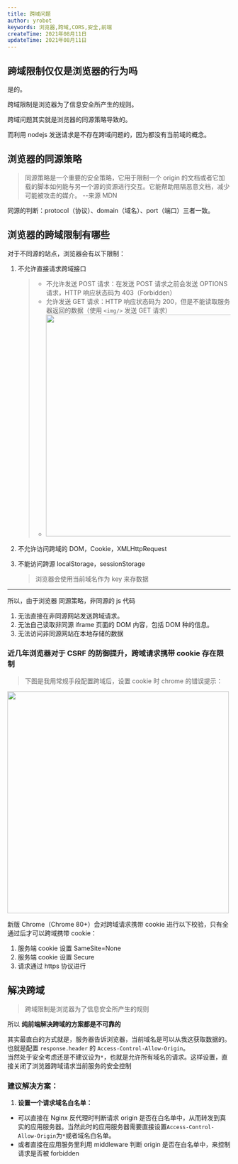 ```yaml
---
title: 跨域问题
author: yrobot
keywords: 浏览器,跨域,CORS,安全,前端
createTime: 2021年08月11日
updateTime: 2021年08月11日
---
```


## 跨域限制仅仅是浏览器的行为吗

是的。

跨域限制是浏览器为了信息安全所产生的规则。

跨域问题其实就是浏览器的同源策略导致的。

而利用 nodejs 发送请求是不存在跨域问题的，因为都没有当前域的概念。

## 浏览器的同源策略

> 同源策略是一个重要的安全策略，它用于限制一个 origin 的文档或者它加载的脚本如何能与另一个源的资源进行交互。它能帮助阻隔恶意文档，减少可能被攻击的媒介。 --来源 MDN

同源的判断：protocol（协议）、domain（域名）、port（端口）三者一致。

## 浏览器的跨域限制有哪些

对于不同源的站点，浏览器会有以下限制：

1. 不允许直接请求跨域接口
   > - 不允许发送 POST 请求：在发送 POST 请求之前会发送 OPTIONS 请求，HTTP 响应状态码为 403（Forbidden）
   > - 允许发送 GET 请求：HTTP 响应状态码为 200，但是不能读取服务器返回的数据（使用 `<img/>` 发送 GET 请求）
   > - <img src='https://image.yrobot.top:4433/2021/08/11/1628667185.png' width='500'/>
2. 不允许访问跨域的 DOM，Cookie，XMLHttpRequest

3. 不能访问跨源 localStorage，sessionStorage
   > 浏览器会使用当前域名作为 key 来存数据

---

所以，由于浏览器 同源策略，非同源的 js 代码

1. 无法直接在非同源网站发送跨域请求。
2. 无法自己读取非同源 iframe 页面的 DOM 内容，包括 DOM 种的信息。
3. 无法访问非同源网站在本地存储的数据

### 近几年浏览器对于 CSRF 的防御提升，跨域请求携带 cookie 存在限制

> 下图是我用常规手段配置跨域后，设置 cookie 时 chrome 的错误提示：

<img src='https://image.yrobot.top:4433/2021/08/13/1628848854.png' width='500'/>

新版 Chrome（Chrome 80+）会对跨域请求携带 cookie 进行以下校验，只有全通过后才可以跨域携带 cookie：

1. 服务端 cookie 设置 SameSite=None
2. 服务端 cookie 设置 Secure
3. 请求通过 https 协议进行

## 解决跨域

> 跨域限制是浏览器为了信息安全所产生的规则

所以 **纯前端解决跨域的方案都是不可靠的**

其实最直白的方式就是，服务器告诉浏览器，当前域名是可以从我这获取数据的。  
也就是配置 `response.header` 的 `Access-Control-Allow-Origin`。  
当然处于安全考虑还是不建议设为`*`，也就是允许所有域名的请求。这样设置，直接关闭了浏览器跨域请求当前服务的安全控制

### 建议解决方案：

1. **设置一个请求域名白名单：**

- 可以直接在 Nginx 反代理时判断请求 origin 是否在白名单中，从而转发到真实的应用服务器。当然此时的应用服务器需要直接设置`Access-Control-Allow-Origin`为`*`或者域名白名单。
- 或者直接在应用服务里利用 middleware 判断 origin 是否在白名单中，来控制请求是否被 forbidden
